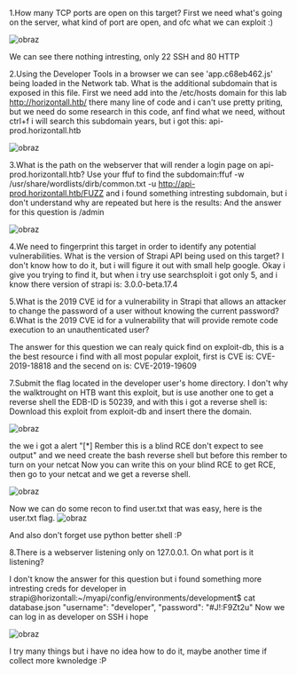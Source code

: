 1.How many TCP ports are open on this target?
First we need what's going on the server, what kind of port are open, and ofc what we can exploit :)

![obraz](https://github.com/Anogota/Horizontall/assets/143951834/d1e38600-c18b-4fb1-aa05-fd37479be271)

We can see there nothing intresting, only 22 SSH and 80 HTTP

2.Using the Developer Tools in a browser we can see 'app.c68eb462.js' being loaded in the Network tab. What is the additional subdomain that is exposed in this file.
First we need add into the /etc/hosts domain for this lab http://horizontall.htb/ there many line of code and i can't use pretty priting, but we need do some research in this code, anf find what we need, without ctrl+f i will search this subdomain years, but i got this: api-prod.horizontall.htb

![obraz](https://github.com/Anogota/Horizontall/assets/143951834/9037ec80-7ef5-4f85-91d2-be61a8df48c4)

3.What is the path on the webserver that will render a login page on api-prod.horizontall.htb?
Use your ffuf to find the subdomain:ffuf -w /usr/share/wordlists/dirb/common.txt -u http://api-prod.horizontall.htb/FUZZ
and i found something intresting subdomain, but i don't understand why are repeated but here is the results:
And the answer for this question is /admin 

![obraz](https://github.com/Anogota/Horizontall/assets/143951834/b324deb9-960d-4b41-acc3-09f588ffa0ef)

4.We need to fingerprint this target in order to identify any potential vulnerabilities. What is the version of Strapi API being used on this target?
I don't know how to do it, but i will figure it out with small help google. Okay i give you trying to find it, but when i try use searchsploit i got only 5, and i know there version of strapi is: 3.0.0-beta.17.4

5.What is the 2019 CVE id for a vulnerability in Strapi that allows an attacker to change the password of a user without knowing the current password?
6.What is the 2019 CVE id for a vulnerability that will provide remote code execution to an unauthenticated user?

The answer for this question we can realy quick find on exploit-db, this is a the best resource i find with all most popular exploit, first is CVE is: CVE-2019-18818 and the secend on is: CVE-2019-19609

7.Submit the flag located in the developer user's home directory.
I don't why the walktrought on HTB want this exploit, but is use another one to get a reverse shell the EDB-ID is 50239, and with this i got a reverse shell is:
Download this exploit from exploit-db and insert there the domain.

![obraz](https://github.com/Anogota/Horizontall/assets/143951834/04b1dfa2-6d81-4d28-a55e-8b6f1b4cefab)

the we i got a alert "[*] Rember this is a blind RCE don't expect to see output" and we need create the bash reverse shell but before this rember to turn on your netcat
Now you can write this on your blind RCE to get RCE, then go to your netcat and we get a reverse shell.

![obraz](https://github.com/Anogota/Horizontall/assets/143951834/fac33310-336d-42d4-937a-8f4a5467abe9)

Now we can do some recon to find user.txt that was easy, here is the user.txt flag.
![obraz](https://github.com/Anogota/Horizontall/assets/143951834/546a85e5-5ad4-4d51-887d-b32306ebaf98)

And also don't forget use python better shell :P

8.There is a webserver listening only on 127.0.0.1. On what port is it listening?

I don't know the answer for this question but i found something more intresting creds for developer in strapi@horizontall:~/myapi/config/environments/development$ cat database.json
"username": "developer",  "password": "#J!:F9Zt2u"
Now we can log in as developer on SSH i hope

![obraz](https://github.com/Anogota/Horizontall/assets/143951834/4dcd16e8-302b-48e8-b1c8-530638d05433)

I try many things but i have no idea how to do it, maybe another time if collect more kwnoledge :P
